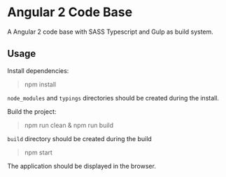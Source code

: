 Angular 2 Code Base
=================================

A Angular 2 code base with SASS Typescript and Gulp as build system.

Usage
-------------

Install dependencies:

> npm install

`node_modules` and `typings` directories should be created during the install.

Build the project:

> npm run clean & npm run build

`build` directory should be created during the build

> npm start

The application should be displayed in the browser.
